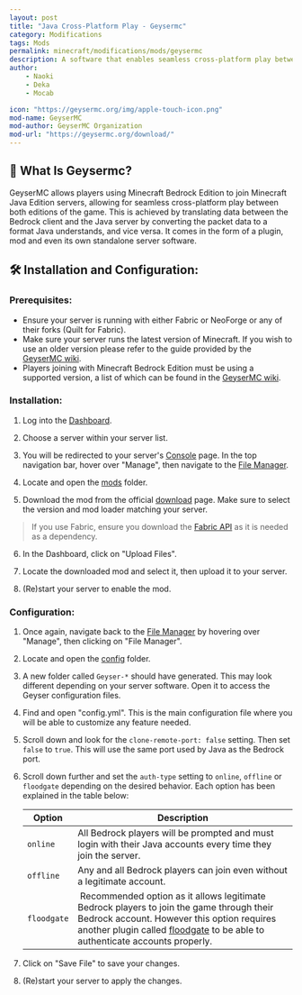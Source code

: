 ```yaml
---
layout: post
title: "Java Cross-Platform Play - Geysermc"
category: Modifications
tags: Mods
permalink: minecraft/modifications/mods/geysermc
description: A software that enables seamless cross-platform play between Bedrock and Java.
author:
    - Naoki
    - Deka
    - Mocab

icon: "https://geysermc.org/img/apple-touch-icon.png"
mod-name: GeyserMC
mod-author: GeyserMC Organization
mod-url: "https://geysermc.org/download/"
---
```


## :electric_plug: What Is Geysermc?

GeyserMC allows players using Minecraft Bedrock Edition to join Minecraft Java Edition servers, allowing for seamless cross-platform play between both editions of the game. This is achieved by translating data between the Bedrock client and the Java server by converting the packet data to a format Java understands, and vice versa. It comes in the form of a plugin, mod and even its own standalone server software.

## :hammer_and_wrench: Installation and Configuration:

### Prerequisites:

-   Ensure your server is running with either Fabric or NeoForge or any of their forks (Quilt for Fabric).
-   Make sure your server runs the latest version of Minecraft. If you wish to use an older version please refer to the guide provided by the [GeyserMC wiki](https://geysermc.org/wiki/geyser/supported-versions/).
-   Players joining with Minecraft Bedrock Edition must be using a supported version, a list of which can be found in the [GeyserMC wiki](https://geysermc.org/wiki/geyser/supported-versions/).

### Installation:

1. Log into the [Dashboard](https://client.falixnodes.net/).

2. Choose a server within your server list.

3. You will be redirected to your server's [Console](https://client.falixnodes.net/server/console) page. In the top navigation bar, hover over "Manage", then navigate to the [File Manager](https://client.falixnodes.net/server/filemanager).

4. Locate and open the [mods](https://client.falixnodes.net/server/filemanager?dir=/mods/) folder.

5. Download the mod from the official [download](https://geysermc.org/download/) page. Make sure to select the version and mod loader matching your server.

> If you use Fabric, ensure you download the [Fabric API](https://modrinth.com/mod/fabric-api) as it is needed as a dependency.

6. In the Dashboard, click on "Upload Files".

7. Locate the downloaded mod and select it, then upload it to your server.

8. (Re)start your server to enable the mod.

### Configuration:

1. Once again, navigate back to the [File Manager](https://client.falixnodes.net/server/filemanager) by hovering over "Manage", then clicking on "File Manager".

2. Locate and open the [config](https://client.falixnodes.net/server/filemanager?dir=/config/) folder.

3. A new folder called `Geyser-*` should have generated. This may look different depending on your server software. Open it to access the Geyser configuration files.

4. Find and open "config.yml". This is the main configuration file where you will be able to customize any feature needed.

5. Scroll down and look for the `clone-remote-port: false` setting. Then set `false` to `true`. This will use the same port used by Java as the Bedrock port.

6. Scroll down further and set the `auth-type` setting to `online`, `offline` or `floodgate` depending on the desired behavior. Each option has been explained in the table below:

    | Option      | Description                                                                                                                                                                                                                                                               |
    | ----------- | ------------------------------------------------------------------------------------------------------------------------------------------------------------------------------------------------------------------------------------------------------------------------- |
    | `online`    | All Bedrock players will be prompted and must login with their Java accounts every time they join the server.                                                                                                                                                             |
    | `offline`   | Any and all Bedrock players can join even without a legitimate account.                                                                                                                                                                                                   |
    | `floodgate` |  Recommended option as it allows legitimate Bedrock players to join the game through their Bedrock account. However this option requires another plugin called [floodgate](https://geysermc.org/download?project=floodgate) to be able to authenticate accounts properly. |

7. Click on "Save File" to save your changes.

8. (Re)start your server to apply the changes.
